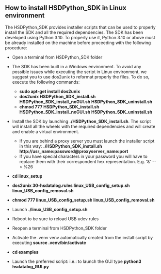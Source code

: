 ## __How to install HSDPython_SDK in Linux environment__

The HSDPython_SDK provides installer scripts that can be used to properly install the SDK and all the required dependencies.
The SDK has been developed using Python 3.10.
To properly use it, Python 3.10 or above must be already installed on the machine before proceeding with the following procedure: 

- Open a terminal from HSDPython_SDK folder

- The SDK has been built in a Windows environment. To avoid any possible issues while executing the script in Linux environment, we suggest you to use dos2unix to reformat properly the files. To do so, execute the following commands:

	- **sudo apt-get install dos2unix**
	- **dos2unix HSDPython_SDK_install.sh HSDPython_SDK_install_noGUI.sh HSDPython_SDK_uninstall.sh**
	- **chmod 777 HSDPython_SDK_install.sh HSDPython_SDK_install_noGUI.sh HSDPython_SDK_uninstall.sh**
	
- Install the SDK by launching **./HSDPython_SDK_install.sh**. The script will install all the wheels with the required dependencies and will create and enable a virtual environment.

	- If you are behind a proxy server you must launch the installer script in this way: **./HSDPython_SDK_install.sh http://usr_name:password@proxyserver_name:port**
	- If you have special characters in your password you will have to replace them with their correspondent hex representation. E.g. '&' --> %26

- **cd linux_setup**
	
- **dos2unix 30-hsdatalog.rules linux_USB_config_setup.sh linux_USB_config_removal.sh**

- **chmod 777 linux_USB_config_setup.sh linux_USB_config_removal.sh**

- Launch **./linux_USB_config_setup.sh**

- Reboot to be sure to reload USB udev rules

- Reopen a terminal from HSDPython_SDK folder

- Activate the .venv venv automatically created from the install script by executing **source .venv/bin/activate**

- **cd examples**

- Launch the preferred script: i.e.: to launch the GUI type **python3 hsdatalog_GUI.py**


